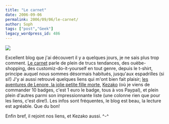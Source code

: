 ```yaml
---
title: "Le carnet"
date: 2006-09-06
permalink: 2006/09/06/le-carnet/
author: Soph
tags: ["post","Geek"]
legacy_wordpress_id: 486
---
```


[<img src="https://64k.be/wp-content/uploads/2006/web/carnet.jpg" />](http://www.lecarnet.info/)

Excellent blog que j'ai découvert il y a quelques jours, je ne sais plus trop comment. [Le carnet](http://www.lecarnet.info/) parle de plein de trucs tendances, des ouèbe-shopping, des customiz-do-it-yourself en tout genre, depuis le t-shirt, principe auquel nous sommes désormais habitués, jusqu'aux espadrilles (si si!) J'y ai aussi retrouvé quelques liens qui m'ont bien fait plaisir; [les aventures de Lenore, la jolie petite fille morte](http://www.nightrose.com/lenore.htm), [Kezako](http://www.kezako.be/shop/) (où je viens de commander 10 badges, c'est 1 euro le badge, tous à vos Paypal), et plein plein d'autres parmi son impressionnante liste (une colonne rien que pour les liens, c'est dire!). Les infos sont fréquentes, le blog est beau, la lecture est agréable. Que du bon!

<!-- excerpt -->

Enfin bref, il rejoint nos liens, et Kezako aussi. ^-^
